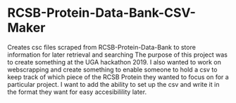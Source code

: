 # RCSB-Protein-Data-Bank-CSV-Maker
Creates csc files scraped from RCSB-Protein-Data-Bank to store information for later retrieval and searching
The purpose of this project was to create something at the UGA hackathon 2019. I also wanted to work on
webscrapping and create something to enable someone to hold a csv to keep track of which piece of the RCSB 
Protein they wanted to focus on for a particular project. I want to add the ability to set up the csv and 
write it in the format they want for easy accesibilility later.
